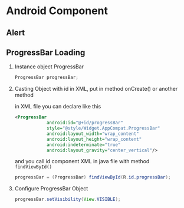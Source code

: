 # **Android Component**

## **Alert**

## **ProgressBar Loading**

1. Instance object ProgressBar
    ```java
    ProgressBar progressBar;
    ```
2. Casting Object with id in XML, put in method onCreate() or another method
    
    in XML file you can declare like this
    ``` xml
    <ProgressBar
                android:id="@+id/progressBar"
                style="@style/Widget.AppCompat.ProgressBar"
                android:layout_width="wrap_content"
                android:layout_height="wrap_content"
                android:indeterminate="true"
                android:layout_gravity="center_vertical"/>
    ```
    and you call id component XML in java file with method <code> findViewById()</code>

    ``` java
    progressBar = (ProgressBar) findViewById(R.id.progressBar);
    ```

3. Configure ProgressBar Object
    ``` java
    progressBar.setVisibility(View.VISIBLE);
    ```
